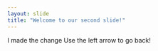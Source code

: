 ```yaml
---
layout: slide
title: "Welcome to our second slide!"
---
```

I made the change 
Use the left arrow to go back!
